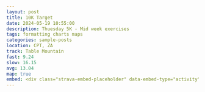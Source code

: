 ```yaml
---
layout: post
title: 10K Target
date: 2024-05-19 10:55:00
description: Thuesday 5K - Mid week exercises
tags: formatting charts maps
categories: sample-posts
location: CPT, ZA
track: Table Mountain
fast: 9.24
slow: 16.15
avg: 13.04
map: true
embed: <div class="strava-embed-placeholder" data-embed-type="activity" data-embed-id="11446544125" data-style="standard"></div><script src="https://strava-embeds.com/embed.js"></script>
---
```

<div class="strava-embed-placeholder" data-embed-type="activity" data-embed-id="5713815063" data-style="standard"></div><script src="https://strava-embeds.com/embed.js"></script>